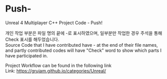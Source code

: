# Push-
Unreal 4 Multiplayer C++ Project Code - Push!

개인 작업 부분은 파일 명의 끝에 -로 표시하였으며, 일부분만 작업한 경우 주석을 통해 Check 표시를 해두었습니다.   
Source Code that I have contributed have - at the end of their file names, and partly contributed codes will have "Check" word to show which parts I have participated in.

Project Workflow can be found in the following link   
Link: <https://grujam.github.io/categories/Unreal/>
